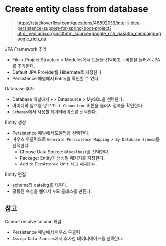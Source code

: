 # Create entity class from database

> <https://stackoverflow.com/questions/46892039/intellij-idea-persistence-support-for-spring-boot-project?utm_medium=organic&utm_source=google_rich_qa&utm_campaign=google_rich_qa>

JPA Framework 추가

- File > Project Structure > Modules에서 모듈을 선택하고 `+` 버튼을 눌러서 JPA를 추가한다.
- Default JPA Provider를 Hibernate로 지정한다.
- Persistence 패널에서 Entity를 확인할 수 있다.

Database 추가

- Database 패널에서 `+` > Datasource > MySQL을 선택한다.
- 아이디와 암호를 넣고 `Test Connection` 버튼을 눌러서 접속을 확인한다.
- `Schemas`에서 사용할 데이터베이스를 선택한다.

Entity 생성

- Persistence 패널에서 모듈명을 선택한다.
- 마우스 우클릭으로 `Generate Persistence Mapping > By Database Schema`를 선택한다.
  - Choose Data Source: `@localhost`를 선택한다.
  - Package: Entity가 생성될 패키지를 지정한다.
  - Add to Persistence Unit: 체크 해제한다.

Entity 편집

- schema와 catalog를 지운다.
- 공통된 속성을 뽑아서 부모 클래스를 만든다.

## 참고

Cannot resolve column 해결:

- Persistence 패널에서 마우스 우클릭
- `Assign Data Sources`에서 추가한 데이터베이스를 선택한다.
